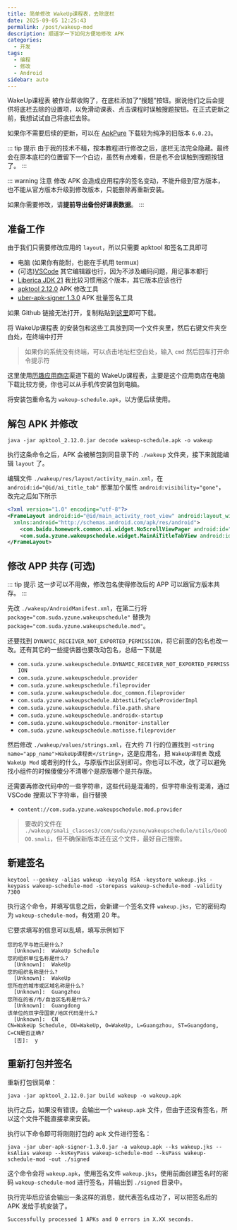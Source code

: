 ```yaml
---
title: 简单修改 WakeUp课程表，去除底栏
date: 2025-09-05 12:25:43
permalink: /post/wakeup-mod
description: 顺道学一下如何方便地修改 APK
categories: 
  - 开发
tags: 
  - 编程
  - 修改
  - Android
sidebar: auto
---
```


WakeUp课程表 被作业帮收购了，在底栏添加了“搜题”按钮。据说他们之后会提供将底栏去除的设置项，以免滑动课表、点击课程时误触搜题按钮。在正式更新之前，我想试试自己将底栏去除。

如果你不需要后续的更新，可以在 [ApkPure](https://apkpure.com/cn/wakeupke-cheng-biao/com.suda.yzune.wakeupschedule/download/6.0.23) 下载较为纯净的旧版本 `6.0.23`。

::: tip 提示
由于我的技术不精，按本教程进行修改之后，底栏无法完全隐藏。最终会在原本底栏的位置留下一个白边，虽然有点难看，但是也不会误触到搜题按钮了。
:::

::: warning 注意
修改 APK 会造成应用程序的签名变动，不能升级到官方版本，也不能从官方版本升级到修改版本，只能删除再重新安装。

如果你需要修改，请**提前导出备份好课表数据**。
:::

## 准备工作

由于我们只需要修改应用的 `layout`，所以只需要 apktool 和签名工具即可
+ 电脑 (如果你有能耐，也能在手机用 termux)
+ (可选)[VSCode](https://code.visualstudio.com/) 其它编辑器也行，因为不涉及编码问题，用记事本都行
+ [Liberica JDK 21](https://bell-sw.com/pages/downloads/#jdk-21-lts) 我比较习惯用这个版本，其它版本应该也行
+ [apktool 2.12.0](https://github.com/iBotPeaches/Apktool/releases/download/v2.12.0/apktool_2.12.0.jar) APK 修改工具
+ [uber-apk-signer 1.3.0](https://github.com/patrickfav/uber-apk-signer/releases/download/v1.3.0/uber-apk-signer-1.3.0.jar) APK 批量签名工具

如果 Github 链接无法打开，复制粘贴到[这里](https://ghproxy.net/)即可下载。

将 WakeUp课程表 的安装包和这些工具放到同一个文件夹里，然后右键文件夹空白处，在终端中打开
> 如果你的系统没有终端，可以点击地址栏空白处，输入 `cmd` 然后回车打开命令提示符

这里使用[历趣应用商店](https://os-android.liqucn.com/rj/1188105.shtml)渠道下载的 WakeUp课程表，主要是这个应用商店在电脑下载比较方便，你也可以从手机传安装包到电脑。

将安装包重命名为 `wakeup-schedule.apk`，以方便后续使用。

## 解包 APK 并修改

```shell
java -jar apktool_2.12.0.jar decode wakeup-schedule.apk -o wakeup
```

执行这条命令之后，APK 会被解包到同目录下的 `./wakeup` 文件夹，接下来就能编辑 `layout` 了。

编辑文件 `./wakeup/res/layout/activity_main.xml`，在 `android:id="@id/ai_title_tab"` 那里加个属性 `android:visibility="gone"`，改完之后如下所示
```xml
<?xml version="1.0" encoding="utf-8"?>
<FrameLayout android:id="@id/main_activity_root_view" android:layout_width="fill_parent" android:layout_height="fill_parent"
  xmlns:android="http://schemas.android.com/apk/res/android">
    <com.baidu.homework.common.ui.widget.NoScrollViewPager android:id="@id/pager" android:layout_width="fill_parent" android:layout_height="fill_parent" />
    <com.suda.yzune.wakeupschedule.widget.MainAiTitleTabView android:id="@id/ai_title_tab" android:layout_width="wrap_content" android:layout_height="wrap_content" android:visibility="gone" />
</FrameLayout>
```

## 修改 APP 共存 (可选)

::: tip 提示
这一步可以不用做，修改包名使得修改后的 APP 可以跟官方版本共存。
:::

先改 `./wakeup/AndroidManifest.xml`，在第二行将 `package="com.suda.yzune.wakeupschedule"` 替换为 `package="com.suda.yzune.wakeupschedule.mod"`。

还要找到 `DYNAMIC_RECEIVER_NOT_EXPORTED_PERMISSION`，将它前面的包名也改一改。还有其它的一些提供器也要改动包名，总结一下就是
+ `com.suda.yzune.wakeupschedule.DYNAMIC_RECEIVER_NOT_EXPORTED_PERMISSION`
+ `com.suda.yzune.wakeupschedule.provider`
+ `com.suda.yzune.wakeupschedule.fileprovider`
+ `com.suda.yzune.wakeupschedule.doc_common.fileprovider`
+ `com.suda.yzune.wakeupschedule.AbtestLifeCycleProviderImpl`
+ `com.suda.yzune.wakeupschedule.file.path.share`
+ `com.suda.yzune.wakeupschedule.androidx-startup`
+ `com.suda.yzune.wakeupschedule.rmonitor-installer`
+ `com.suda.yzune.wakeupschedule.matisse.fileprovider`

然后修改 `./wakeup/values/strings.xml`，在大约 71 行的位置找到 `<string name="app_name">WakeUp课程表</string>`，这是应用名，把 `WakeUp课程表` 改成 `WakeUp Mod` 或者别的什么，与原版作出区别即可。你也可以不改，改了可以避免找小组件的时候傻傻分不清哪个是原版哪个是共存版。

还需要再修改代码中的一些字符串，这些代码是混淆的，但字符串没有混淆，通过 VSCode 搜索以下字符串，自行替换
+ `content://com.suda.yzune.wakeupschedule.mod.provider`

> 要改的文件在 `./wakeup/smali_classes3/com/suda/yzune/wakeupschedule/utils/OooOO0.smali`，但不确保新版本还在这个文件，最好自己搜索。

## 新建签名

```shell
keytool --genkey -alias wakeup -keyalg RSA -keystore wakeup.jks -keypass wakeup-schedule-mod -storepass wakeup-schedule-mod -validity 7300
```

执行这个命令，并填写信息之后，会新建一个签名文件 `wakeup.jks`，它的密码均为 `wakeup-schedule-mod`，有效期 20 年。

它要求填写的信息可以乱填，填写示例如下
```
您的名字与姓氏是什么?
  [Unknown]:  WakeUp Schedule
您的组织单位名称是什么?
  [Unknown]:  WakeUp
您的组织名称是什么?
  [Unknown]:  WakeUp
您所在的城市或区域名称是什么?
  [Unknown]:  Guangzhou
您所在的省/市/自治区名称是什么?
  [Unknown]:  Guangdong
该单位的双字母国家/地区代码是什么?
  [Unknown]:  CN
CN=WakeUp Schedule, OU=WakeUp, O=WakeUp, L=Guangzhou, ST=Guangdong, C=CN是否正确?
  [否]:  y
```

## 重新打包并签名

重新打包很简单：
```shell
java -jar apktool_2.12.0.jar build wakeup -o wakeup.apk
```
执行之后，如果没有错误，会输出一个 `wakeup.apk` 文件，但由于还没有签名，所以这个文件不能直接拿来安装。

执行以下命令即可将刚刚打包的 apk 文件进行签名：

```shell
java -jar uber-apk-signer-1.3.0.jar -a wakeup.apk --ks wakeup.jks --ksAlias wakeup --ksKeyPass wakeup-schedule-mod --ksPass wakeup-schedule-mod -out ./signed
```

这个命令会将 `wakeup.apk`，使用签名文件 `wakeup.jks`，使用前面创建签名时的密码 `wakeup-schedule-mod` 进行签名，并输出到 `./signed` 目录中。

执行完毕后应该会输出一条这样的消息，就代表签名成功了，可以把签名后的 APK 发给手机安装了。
```
Successfully processed 1 APKs and 0 errors in X.XX seconds.
```
